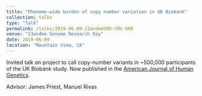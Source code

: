 ```yaml
---
title: "Phenome-wide burden of copy number variation in UK Biobank"
collection: talks
type: "Talk"
permalink: /talks/2019-06-09-23andmeGRD-CNV-UKB
venue: "23andme Genome Research Day"
date: 2019-06-09
location: "Mountain View, CA"
---
```


Invited talk on project to call copy-number variants in ~500,000 participants of the UK Biobank study. Now published in the [American Journal of Human Genetics](../publication/2019-08-01-Phenome-wide-burden-of-copy-number-variation-in-the-UK-biobank).

Advisor: James Priest, Manuel Rivas

